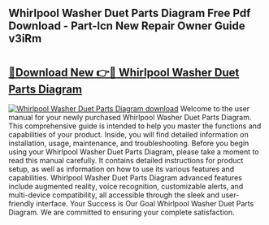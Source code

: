 ## Whirlpool Washer Duet Parts Diagram Free Pdf Download - Part-lcn New Repair Owner Guide v3iRm

# <h2><a href="http://dfsl1q2.blite.top/?on=Whirlpool+Washer+Duet+Parts+Diagram">🔗Download New 👉🔴 Whirlpool Washer Duet Parts Diagram</a></h2>

[![Whirlpool Washer Duet Parts Diagram download](https://i.imgur.com/lujVjoI.png)](http://dfsl1q2.blite.top/?on=Whirlpool+Washer+Duet+Parts+Diagram)
Welcome to the user manual for your newly purchased Whirlpool Washer Duet Parts Diagram. This comprehensive guide is intended to help you master the functions and capabilities of your product. Inside, you will find detailed information on installation, usage, maintenance, and troubleshooting. Before you begin using your Whirlpool Washer Duet Parts Diagram, please take a moment to read this manual carefully. It contains detailed instructions for product setup, as well as information on how to use its various features and capabilities. Whirlpool Washer Duet Parts Diagram advanced features include augmented reality, voice recognition, customizable alerts, and multi-device compatibility, all accessible through the sleek and user-friendly interface. Your Success is Our Goal Whirlpool Washer Duet Parts Diagram. We are committed to ensuring your complete satisfaction.
